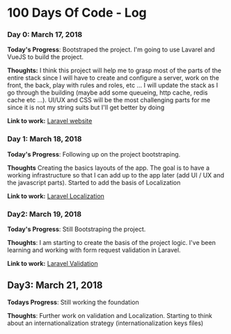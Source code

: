# 100 Days Of Code - Log
### Day 0: March 17, 2018

**Today's Progress**: Bootstraped the project. I'm going to use Lavarel and VueJS to build the project.

**Thoughts:** I think this project will help me to grasp most of the parts of the entire stack since I will have to create and configure a server, work on the front, the back, play with rules and roles, etc ... I will update the stack as I go through the building (maybe add some queueing, http cache, redis cache etc ...).
UI/UX and CSS will be the most challenging parts for me since it is not my string suits but I'll get better by doing

**Link to work:** [Laravel website](https://laravel.com/docs/5.6)

### Day 1: March 18, 2018

**Today's Progress**: Following up on the project bootstraping.

**Thoughts** Creating the basics layouts of the app. The goal is to have a working infrastructure so that I can add up to the app later (add UI / UX and the javascript parts). Started to add the basis of Localization

**Link to work:** [Laravel Localization](https://laravel.com/docs/5.6/localization)

### Day2: March 19, 2018

**Today's Progress**: Still Bootstraping the project.

**Thoughts**: I am starting to create the basis of the project logic. I've been learning and working with form request validation in Laravel.

**Link to work:** [Laravel Validation](https://laravel.com/docs/5.6/validation)

## Day3: March 21, 2018

**Todays Progress**: Still working the foundation

**Thoughts**: Further work on validation and Localization. Starting to think about an internationalization strategy (internationalization keys files)
